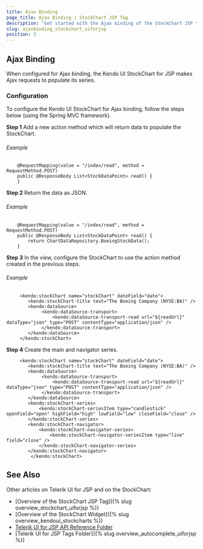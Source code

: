 ```yaml
---
title: Ajax Binding
page_title: Ajax Binding | StockChart JSP Tag
description: "Get started with the Ajax binding of the StockChart JSP tag in Kendo UI."
slug: ajaxbinding_stockchart_uiforjsp
position: 2
---
```


## Ajax Binding

When configured for Ajax binding, the Kendo UI StockChart for JSP makes Ajax requests to populate its series.

### Configuration

To configure the Kendo UI StockChart for Ajax binding, follow the steps below (using the Spring MVC framework).

**Step 1** Add a new action method which will return data to populate the StockChart.

###### Example

	    @RequestMapping(value = "/index/read", method = RequestMethod.POST)
	    public @ResponseBody List<StockDataPoint> read() {
	    }

**Step 2** Return the data as JSON.

###### Example

	    @RequestMapping(value = "/index/read", method = RequestMethod.POST)
	    public @ResponseBody List<StockDataPoint> read() {
	        return ChartDataRepository.BoeingStockData();
	    }

**Step 3** In the view, configure the StockChart to use the action method created in the previous steps.

###### Example

         <kendo:stockChart name="stockChart" dateField="date">
         	<kendo:stockChart-title text="The Boeing Company (NYSE:BA)" />
			<kendo:dataSource>
        	 	 <kendo:dataSource-transport>
             		 <kendo:dataSource-transport-read url="${readUrl}" dataType="json" type="POST" contentType="application/json" />
                 </kendo:dataSource-transport>
            </kendo:dataSource>
         </kendo:stockChart>

**Step 4** Create the main and navigator series.

         <kendo:stockChart name="stockChart" dateField="date">
         	<kendo:stockChart-title text="The Boeing Company (NYSE:BA)" />
			<kendo:dataSource>
        	 	 <kendo:dataSource-transport>
             		 <kendo:dataSource-transport-read url="${readUrl}" dataType="json" type="POST" contentType="application/json" />
                 </kendo:dataSource-transport>
            </kendo:dataSource>
		    <kendo:stockChart-series>
		    	<kendo:stockChart-seriesItem type="candlestick" openField="open" highField="high" lowField="low" closeField="close" />
		    </kendo:stockChart-series>
		    <kendo:stockChart-navigator>
		    	<kendo:stockChart-navigator-series>
		    		<kendo:stockChart-navigator-seriesItem type="line" field="close" />
		    	</kendo:stockChart-navigator-series>
		    </kendo:stockChart-navigator>
	         </kendo:stockChart>

## See Also

Other articles on Telerik UI for JSP and on the StockChart:

* [Overview of the StockChart JSP Tag]({% slug overview_stockchart_uiforjsp %})
* [Overview of the StockChart Widget]({% slug overview_kendoui_stockcharts %})
* [Telerik UI for JSP API Reference Folder](/api/jsp/autocomplete/animation)
* [Telerik UI for JSP Tags Folder]({% slug overview_autocomplete_uiforjsp %})

